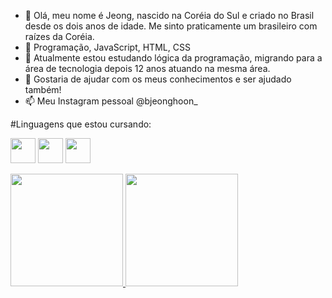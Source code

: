 - 👋 Olá, meu nome é Jeong, nascido na Coréia do Sul e criado no Brasil desde os dois anos de idade. Me sinto praticamente um brasileiro com raízes da Coréia. 
- 👀 Programação, JavaScript, HTML, CSS
- 🌱 Atualmente estou estudando lógica da programação, migrando para a área de tecnologia depois 12 anos atuando na mesma área.
- 💞️ Gostaria de ajudar com os meus conhecimentos e ser ajudado também!
- 📫 Meu Instagram pessoal @bjeonghoon_


#Linguagens que estou cursando:

<img src="https://cdn.jsdelivr.net/gh/devicons/devicon@latest/icons/javascript/javascript-original.svg" width="40" height="40"/> <img src="https://cdn.jsdelivr.net/gh/devicons/devicon@latest/icons/html5/html5-original-wordmark.svg" width="40" height="40"/> <img src="https://cdn.jsdelivr.net/gh/devicons/devicon@latest/icons/css3/css3-original-wordmark.svg" width="40" height="40"/>
          

            
<div>
<a href="https://github.com/thejongps">
<img loading="lazy" height="180em" src="https://github-readme-stats.vercel.app/api/top-langs/?username=thejongps&layout=compact&langs_count=7&theme=dracula"/>
<img loading="lazy" height="180em" src="https://github-readme-stats.vercel.app/api?username=thejongps&show_icons=true&theme=dracula&include_all_commits=true&count_private=true"/>
</div>
          
          
